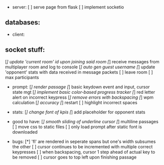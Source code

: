* server:
[ ] serve page from flask
[ ] implement socketio

## databases:


* client:
## socket stuff:
[*] update 'current room' id upon joining said room
[*] receive messages from multiplayer room and log to console
[*] auto gen guest username
[*] update 'opponent' stats with data received in message packets 
[ ] leave room 
[ ] max participants

* prompt:
[*] render passage
[*] basic keydown event and input, cursor state mgt
[*] implement basic color-based progress tracker
[*] red letter alert on incorrect keypress
[*] remove errors with backspacing
[*] wpm calculation
[*] accuracy
[*] restart
[ ] highlight incorrect spaces

* stats:
[*] change font of kpis
[*] add placeholder for opponent stats 

* good to have:
[*] smooth sliding of underline cursor
[*] multiline passages
[ ] move css to static files
[ ] only load prompt after static font is downloaded

* bugs:
[*] 'fl' are rendered in seperate spans but one's width subsumes the other
[ ] cursor continues to be incremented with multiple correct keypresses
[ ] when backspacing, cursor 1 step ahead of actual key to be removed
[ ] cursor goes to top left upon finishing passage